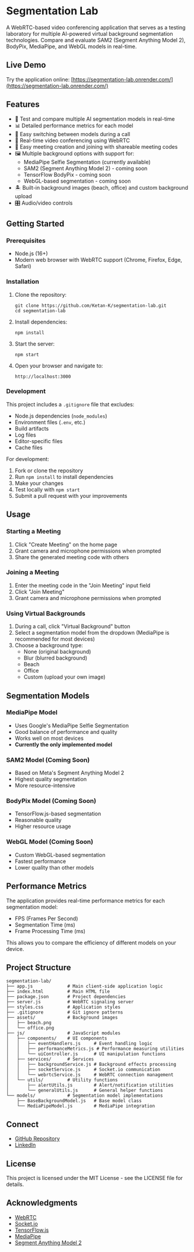 # Segmentation Lab

A WebRTC-based video conferencing application that serves as a testing laboratory for multiple AI-powered virtual background segmentation technologies. Compare and evaluate SAM2 (Segment Anything Model 2), BodyPix, MediaPipe, and WebGL models in real-time.

## Live Demo

Try the application online: [https://segmentation-lab.onrender.com/](https://segmentation-lab.onrender.com/)

## Features

- 🧪 Test and compare multiple AI segmentation models in real-time
- 📊 Detailed performance metrics for each model
- 🔄 Easy switching between models during a call
- 🎥 Real-time video conferencing using WebRTC
- 🔗 Easy meeting creation and joining with shareable meeting codes
- 🖼️ Multiple background options with support for:
  - MediaPipe Selfie Segmentation (currently available)
  - SAM2 (Segment Anything Model 2) - coming soon
  - TensorFlow BodyPix - coming soon
  - WebGL-based segmentation - coming soon
- 🏝️ Built-in background images (beach, office) and custom background upload
- 🎛️ Audio/video controls

## Getting Started

### Prerequisites

- Node.js (16+)
- Modern web browser with WebRTC support (Chrome, Firefox, Edge, Safari)

### Installation

1. Clone the repository:
   ```
   git clone https://github.com/Ketan-K/segmentation-lab.git
   cd segmentation-lab
   ```

2. Install dependencies:
   ```
   npm install
   ```

3. Start the server:
   ```
   npm start
   ```

4. Open your browser and navigate to:
   ```
   http://localhost:3000
   ```

### Development

This project includes a `.gitignore` file that excludes:
- Node.js dependencies (`node_modules`)
- Environment files (`.env`, etc.)
- Build artifacts
- Log files
- Editor-specific files
- Cache files

For development:
1. Fork or clone the repository
2. Run `npm install` to install dependencies
3. Make your changes
4. Test locally with `npm start`
5. Submit a pull request with your improvements

## Usage

### Starting a Meeting

1. Click "Create Meeting" on the home page
2. Grant camera and microphone permissions when prompted
3. Share the generated meeting code with others

### Joining a Meeting

1. Enter the meeting code in the "Join Meeting" input field
2. Click "Join Meeting"
3. Grant camera and microphone permissions when prompted

### Using Virtual Backgrounds

1. During a call, click "Virtual Background" button
2. Select a segmentation model from the dropdown (MediaPipe is recommended for most devices)
3. Choose a background type:
   - None (original background)
   - Blur (blurred background)
   - Beach
   - Office
   - Custom (upload your own image)

## Segmentation Models

### MediaPipe Model
- Uses Google's MediaPipe Selfie Segmentation
- Good balance of performance and quality
- Works well on most devices
- **Currently the only implemented model**

### SAM2 Model (Coming Soon)
- Based on Meta's Segment Anything Model 2
- Highest quality segmentation
- More resource-intensive

### BodyPix Model (Coming Soon)
- TensorFlow.js-based segmentation
- Reasonable quality
- Higher resource usage

### WebGL Model (Coming Soon)
- Custom WebGL-based segmentation
- Fastest performance
- Lower quality than other models

## Performance Metrics

The application provides real-time performance metrics for each segmentation model:
- FPS (Frames Per Second)
- Segmentation Time (ms)
- Frame Processing Time (ms)

This allows you to compare the efficiency of different models on your device.

## Project Structure

```
segmentation-lab/
├── app.js             # Main client-side application logic
├── index.html         # Main HTML file
├── package.json       # Project dependencies
├── server.js          # WebRTC signaling server
├── styles.css         # Application styles
├── .gitignore         # Git ignore patterns
├── assets/            # Background images
│   ├── beach.png
│   └── office.png
├── js/                # JavaScript modules
│   ├── components/    # UI components
│   │   ├── eventHandlers.js     # Event handling logic
│   │   ├── performanceMetrics.js # Performance measuring utilities
│   │   └── uiController.js      # UI manipulation functions
│   ├── services/      # Services
│   │   ├── backgroundService.js # Background effects processing
│   │   ├── socketService.js     # Socket.io communication
│   │   └── webrtcService.js     # WebRTC connection management
│   └── utils/         # Utility functions
│       ├── alertUtils.js        # Alert/notification utilities
│       └── generalUtils.js      # General helper functions
└── models/            # Segmentation model implementations
    ├── BaseBackgroundModel.js   # Base model class
    └── MediaPipeModel.js        # MediaPipe integration
```

## Connect

- [GitHub Repository](https://github.com/Ketan-K/segmentation-lab)
- [LinkedIn](https://in.linkedin.com/in/ketan-k)

## License

This project is licensed under the MIT License - see the LICENSE file for details.

## Acknowledgments

- [WebRTC](https://webrtc.org/)
- [Socket.io](https://socket.io/)
- [TensorFlow.js](https://www.tensorflow.org/js)
- [MediaPipe](https://mediapipe.dev/)
- [Segment Anything Model 2](https://segment-anything.com/)